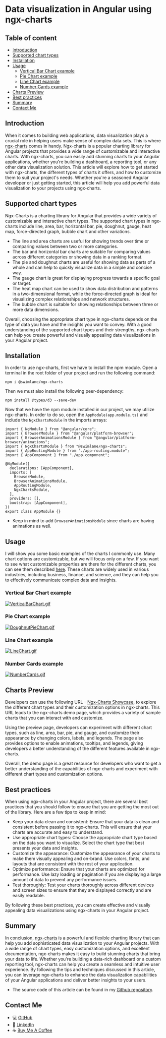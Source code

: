 # Data visualization in Angular using ngx-charts

## Table of content

- [Introduction](#introduction)
- [Supported chart types](#supported-chart-types)
- [Installation](#installation)
- [Usage](#usage)
  - [Vertical Bar Chart example](#vertical-bar-chart-example)
  - [Pie Chart example](#pie-chart-example)
  - [Line Chart example](#line-chart-example)
  - [Number Cards example](#number-cards-example)
- [Charts Preview](#charts-preview)
- [Best practices](#best-practices)
- [Summary](#summary)
- [Contact Me](#contact-me)

## Introduction

When it comes to building web applications, data visualization plays a crucial role in helping users make sense of complex data sets. This is where [ngx-charts](https://swimlane.gitbook.io/ngx-charts) comes in handy. Ngx-charts is a popular charting library for Angular projects that provides a wide range of customizable and interactive charts. With ngx-charts, you can easily add stunning charts to your Angular applications, whether you're building a dashboard, a reporting tool, or any other data visualization solution. This article will explore how to get started with ngx-charts, the different types of charts it offers, and how to customize them to suit your project's needs. Whether you're a seasoned Angular developer or just getting started, this article will help you add powerful data visualization to your projects using ngx-charts.

## Supported chart types

Ngx-Charts is a charting library for Angular that provides a wide variety of customizable and interactive chart types. The supported chart types in ngx-charts include line, area, bar, horizontal bar, pie, doughnut, gauge, heat map, force-directed graph, bubble chart and other variations.

- The line and area charts are useful for showing trends over time or comparing values between two or more categories.
- The bar and horizontal bar charts are suitable for comparing values across different categories or showing data in a ranking format.
- The pie and doughnut charts are useful for showing data as parts of a whole and can help to quickly visualize data in a simple and concise way.
- The gauge chart is great for displaying progress towards a specific goal or target.
- The heat map chart can be used to show data distribution and patterns in a two-dimensional format, while the force-directed graph is ideal for visualizing complex relationships and network structures.
- The bubble chart is suitable for showing relationships between three or more data dimensions.

Overall, choosing the appropriate chart type in ngx-charts depends on the type of data you have and the insights you want to convey. With a good understanding of the supported chart types and their strengths, ngx-charts can help you create powerful and visually appealing data visualizations in your Angular project.

## Installation

In order to use ngx-charts, first we have to install the npm module. Open a terminal in the root folder of your project and run the following command:

```
npm i @swimlane/ngx-charts
```

Then we must also install the following peer-dependency:

```
npm install @types/d3 --save-dev
```

Now that we have the npm module installed in our project, we may utilize ngx-charts. In order to do so, open the `AppModule(app.module.ts)` and include the `NgxChartsModule` in the imports arrays:

```
import { NgModule } from "@angular/core";
import { BrowserModule } from "@angular/platform-browser";
import { BrowserAnimationsModule } from "@angular/platform-browser/animations";
import { NgxChartsModule } from "@swimlane/ngx-charts";
import { AppRoutingModule } from "./app-routing.module";
import { AppComponent } from "./app.component";

@NgModule({
  declarations: [AppComponent],
  imports: [
    BrowserModule,
    BrowserAnimationsModule,
    AppRoutingModule,
    NgxChartsModule,
  ],
  providers: [],
  bootstrap: [AppComponent],
})
export class AppModule {}

```

- Keep in mind to add `BrowserAnimationsModule` since charts are having animations as well.

## Usage

I will show you some basic examples of the charts I commonly use. Many chart options are customizable, but we will focus only on a few. If you want to see what customizable properties are there for the different charts, you can see them described [here](https://swimlane.gitbook.io/ngx-charts/examples). These charts are widely used in various industries, including business, finance, and science, and they can help you to effectively communicate complex data and insights.

### Vertical Bar Chart example

[![VerticalBarChart.gif](https://s9.gifyu.com/images/VerticalBarChart.gif)](https://gifyu.com/image/SqUyD)

### Pie Chart example

[![DoughnutPieChart.gif](https://s3.gifyu.com/images/DoughnatPieChart.gif)](https://gifyu.com/image/SqUyy)

### Line Chart example

[![LineChart.gif](https://s3.gifyu.com/images/LineChart.gif)](https://gifyu.com/image/SqUyB)

### Number Cards example

[![NumberCards.gif](https://s9.gifyu.com/images/NumberCards.gif)](https://gifyu.com/image/SqUyG)

## Charts Preview

Developers can use the following URL - [Ngx-Charts Showcase](https://swimlane.github.io/ngx-charts/#/ngx-charts/bar-vertical), to explore the different chart types and their customization options in ngx-charts. This URL leads to the ngx-charts demo page, which provides a variety of sample charts that you can interact with and customize.

Using the preview page, developers can experiment with different chart types, such as line, area, bar, pie, and gauge, and customize their appearance by changing colors, labels, and legends. The page also provides options to enable animations, tooltips, and legends, giving developers a better understanding of the different features available in ngx-charts.

Overall, the demo page is a great resource for developers who want to get a better understanding of the capabilities of ngx-charts and experiment with different chart types and customization options.

## Best practices

When using ngx-charts in your Angular project, there are several best practices that you should follow to ensure that you are getting the most out of the library. Here are a few tips to keep in mind:

- Keep your data clean and consistent: Ensure that your data is clean and consistent before passing it to ngx-charts. This will ensure that your charts are accurate and easy to understand.
- Use appropriate chart types: Choose the appropriate chart type based on the data you want to visualize. Select the chart type that best presents your data and insights.
- Customize the appearance: Customize the appearance of your charts to make them visually appealing and on-brand. Use colors, fonts, and layouts that are consistent with the rest of your application.
- Optimize performance: Ensure that your charts are optimized for performance. Use lazy loading or pagination if you are displaying a large amount of data to prevent any performance issues.
- Test thoroughly: Test your charts thoroughly across different devices and screen sizes to ensure that they are displayed correctly and are easily readable.

By following these best practices, you can create effective and visually appealing data visualizations using ngx-charts in your Angular project.

## Summary

In conclusion, [ngx-charts](https://swimlane.gitbook.io/ngx-charts) is a powerful and flexible charting library that can help you add sophisticated data visualization to your Angular projects. With a wide range of chart types, easy customization options, and excellent documentation, ngx-charts makes it easy to build stunning charts that bring your data to life. Whether you're building a data-rich dashboard or a custom reporting tool, ngx-charts can help you create a seamless and intuitive user experience. By following the tips and techniques discussed in this article, you can leverage ngx-charts to enhance the data visualization capabilities of your Angular applications and deliver better insights to your users.

- The source code of this article can be found in my [Github repository](https://github.com/IvanSimeonov/charts-demo).

## Contact Me

- :computer: [GitHub](https://github.com/IvanSimeonov)
- :iphone: [LinkedIn](https://www.linkedin.com/in/ivannicksimeonov/)
- :coffee: [Buy Me A Coffee](https://www.buymeacoffee.com/ivssim)
